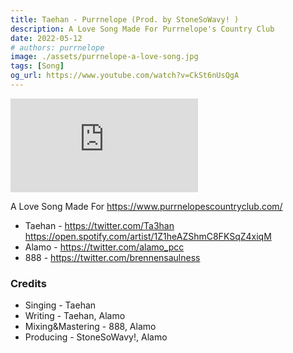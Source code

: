 ```yaml
---
title: Taehan - Purrnelope (Prod. by StoneSoWavy! )
description: A Love Song Made For Purrnelope's Country Club
date: 2022-05-12
# authors: purrnelope
image: ./assets/purrnelope-a-love-song.jpg
tags: [Song]
og_url: https://www.youtube.com/watch?v=CkSt6nUsQgA
---
```


<iframe src="https://www.youtube.com/embed/CkSt6nUsQgA" title="YouTube video player" frameborder="0" allow="accelerometer; autoplay; clipboard-write; encrypted-media; gyroscope; picture-in-picture" allowFullScreen></iframe>

<!--truncate-->

A Love Song Made For https://www.purrnelopescountryclub.com/

- Taehan - https://twitter.com/Ta3han https://open.spotify.com/artist/1Z1heAZShmC8FKSqZ4xiqM
- Alamo - https://twitter.com/alamo_pcc
- 888 - https://twitter.com/brennensaulness

### Credits

- Singing - Taehan
- Writing - Taehan, Alamo
- Mixing&Mastering - 888, Alamo
- Producing - StoneSoWavy!, Alamo